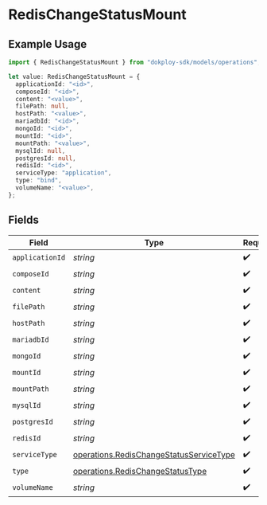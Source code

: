 # RedisChangeStatusMount

## Example Usage

```typescript
import { RedisChangeStatusMount } from "dokploy-sdk/models/operations";

let value: RedisChangeStatusMount = {
  applicationId: "<id>",
  composeId: "<id>",
  content: "<value>",
  filePath: null,
  hostPath: "<value>",
  mariadbId: "<id>",
  mongoId: "<id>",
  mountId: "<id>",
  mountPath: "<value>",
  mysqlId: null,
  postgresId: null,
  redisId: "<id>",
  serviceType: "application",
  type: "bind",
  volumeName: "<value>",
};
```

## Fields

| Field                                                                                              | Type                                                                                               | Required                                                                                           | Description                                                                                        |
| -------------------------------------------------------------------------------------------------- | -------------------------------------------------------------------------------------------------- | -------------------------------------------------------------------------------------------------- | -------------------------------------------------------------------------------------------------- |
| `applicationId`                                                                                    | *string*                                                                                           | :heavy_check_mark:                                                                                 | N/A                                                                                                |
| `composeId`                                                                                        | *string*                                                                                           | :heavy_check_mark:                                                                                 | N/A                                                                                                |
| `content`                                                                                          | *string*                                                                                           | :heavy_check_mark:                                                                                 | N/A                                                                                                |
| `filePath`                                                                                         | *string*                                                                                           | :heavy_check_mark:                                                                                 | N/A                                                                                                |
| `hostPath`                                                                                         | *string*                                                                                           | :heavy_check_mark:                                                                                 | N/A                                                                                                |
| `mariadbId`                                                                                        | *string*                                                                                           | :heavy_check_mark:                                                                                 | N/A                                                                                                |
| `mongoId`                                                                                          | *string*                                                                                           | :heavy_check_mark:                                                                                 | N/A                                                                                                |
| `mountId`                                                                                          | *string*                                                                                           | :heavy_check_mark:                                                                                 | N/A                                                                                                |
| `mountPath`                                                                                        | *string*                                                                                           | :heavy_check_mark:                                                                                 | N/A                                                                                                |
| `mysqlId`                                                                                          | *string*                                                                                           | :heavy_check_mark:                                                                                 | N/A                                                                                                |
| `postgresId`                                                                                       | *string*                                                                                           | :heavy_check_mark:                                                                                 | N/A                                                                                                |
| `redisId`                                                                                          | *string*                                                                                           | :heavy_check_mark:                                                                                 | N/A                                                                                                |
| `serviceType`                                                                                      | [operations.RedisChangeStatusServiceType](../../models/operations/redischangestatusservicetype.md) | :heavy_check_mark:                                                                                 | N/A                                                                                                |
| `type`                                                                                             | [operations.RedisChangeStatusType](../../models/operations/redischangestatustype.md)               | :heavy_check_mark:                                                                                 | N/A                                                                                                |
| `volumeName`                                                                                       | *string*                                                                                           | :heavy_check_mark:                                                                                 | N/A                                                                                                |